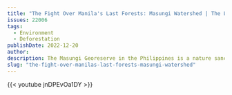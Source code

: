 ```yaml
---
title: "The Fight Over Manila's Last Forests: Masungi Watershed | The Last Defenders | Philippines"
issues: 22006
tags:
  - Environment
  - Deforestation
publishDate: 2022-12-20
author: 
description: The Masungi Georeserve in the Philippines is a nature sanctuary near the capital, Metro Manila. It also serves as a vital watershed that helps prevent floods and landslides affecting over 14 million people.
slug: "the-fight-over-manilas-last-forests-masungi-watershed"
---
```



{{< youtube jnDPEvOa1DY >}}